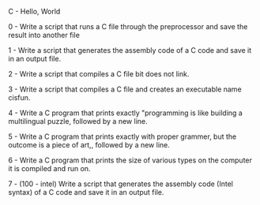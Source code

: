 C - Hello, World

0 - Write a script that runs a C file through the preprocessor and save the result into another file 

1 - Write a script that generates the assembly code of a C code and save it in an output file.

2 - Write a script that compiles a C file bit does not link.

3 - Write a script that compiles a C file and creates an executable name cisfun.

4 - Write a C program that prints exactly  "programming is like building a multilingual puzzle, followed by a new line.

5 - Write a C program that prints exactly with proper grammer, but the outcome is a piece of art,, followed by a new line.

6 - Write a C program that prints the size of various types on the computer it is compiled and run on.

7 - (100 - intel) Write a script that generates the assembly code (Intel syntax) of a C code and save it in an output file.
